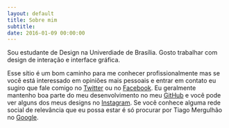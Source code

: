 ```yaml
---
layout: default
title: Sobre mim
subtitle:
date: 2016-01-09 00:00:00
---
```


Sou estudante de Design na Univerdiade de Brasília.
Gosto trabalhar com design de interação e interface gráfica.

Esse sítio é um bom caminho para me conhecer profissionalmente mas se você está interessado em opiniões mais pessoais e entrar em contato eu sugiro que fale comigo no [Twitter](http://twitter.com/tmergulhao) ou no [Facebook](http://facebook.com/tmergulhao).
Eu geralmente mantenho boa parte do meu desenvolvimento no meu [GitHub](http://github.com/tmergulhao) e você pode ver alguns dos meus designs no [Instagram](http://instagram.com/tmergulhao).
Se você conhece alguma rede social de relevância que eu possa estar é só procurar por Tiago Mergulhão no [Google](https://www.google.com.br/?gfe_rd=cr&ei=w5-TVqjuMMvK8ge6uq7YCg&gws_rd=ssl#q=Tiago+Mergulhão+tmergulhao).
